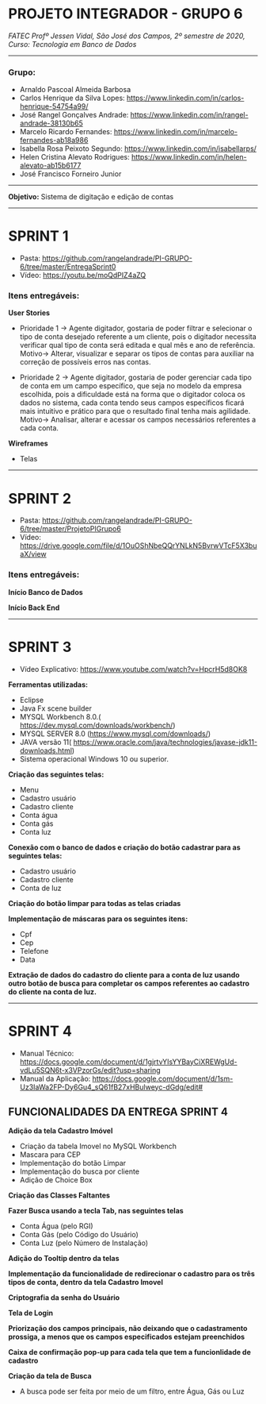 # PROJETO INTEGRADOR - GRUPO 6
_FATEC Profº Jessen Vidal, São José dos Campos, 2º semestre de 2020, Curso: Tecnologia em Banco de Dados_

_________________________________________________________________________________________________
### **Grupo:**
- Arnaldo Pascoal Almeida Barbosa
- Carlos Henrique da Silva Lopes: https://www.linkedin.com/in/carlos-henrique-54754a99/
- José Rangel Gonçalves Andrade: https://www.linkedin.com/in/rangel-andrade-38130b65
- Marcelo Ricardo Fernandes: https://www.linkedin.com/in/marcelo-fernandes-ab18a986
- Isabella Rosa Peixoto Segundo: https://www.linkedin.com/in/isabellarps/
- Helen Cristina Alevato Rodrigues: https://www.linkedin.com/in/helen-alevato-ab15b6177
- José Francisco Forneiro Junior


_________________________________________________________________________________________________
**Objetivo:** Sistema de digitação e edição de contas


_________________________________________________________________________________________________
# SPRINT 1

- Pasta: https://github.com/rangelandrade/PI-GRUPO-6/tree/master/EntregaSprint0
- Vídeo: https://youtu.be/moQdPIZ4aZQ

### **Itens entregáveis:**
**User Stories**

- Prioridade 1 -> Agente digitador, gostaria de poder filtrar e selecionar o tipo de conta desejado referente a um cliente, pois o digitador necessita verificar qual tipo de conta será editada e qual mês e ano de referência.
Motivo-> Alterar, visualizar e separar os tipos de contas para auxiliar na correção de possíveis erros nas contas.

- Prioridade 2 -> Agente digitador, gostaria de poder gerenciar cada tipo de conta em um campo específico, que seja no modelo da empresa escolhida, pois a dificuldade está na forma que o digitador coloca os dados no sistema, cada conta tendo seus campos específicos ficará mais intuitivo e prático para que o resultado final tenha mais agilidade.
Motivo-> Analisar, alterar e acessar os campos necessários referentes a cada conta.

**Wireframes**

- Telas

_________________________________________________________________________________________________
# SPRINT 2

- Pasta: https://github.com/rangelandrade/PI-GRUPO-6/tree/master/ProjetoPIGrupo6
- Vídeo: https://drive.google.com/file/d/1OuOShNbeQQrYNLkN5BvrwVTcF5X3buaX/view

### **Itens entregáveis:**
**Início Banco de Dados**

**Início Back End**

_________________________________________________________________________________________________
# SPRINT 3

- Vídeo Explicativo: https://www.youtube.com/watch?v=HpcrH5d8OK8

**Ferramentas utilizadas:** 
- Eclipse 
- Java Fx scene builder 
-	MYSQL Workbench 8.0.( https://dev.mysql.com/downloads/workbench/)
-	MYSQL SERVER 8.0 (https://www.mysql.com/downloads/)
-	JAVA versão 11( https://www.oracle.com/java/technologies/javase-jdk11-downloads.html)
-	Sistema operacional Windows 10 ou superior.

**Criação das seguintes telas:**
- Menu 
- Cadastro usuário 
- Cadastro cliente
- Conta água
- Conta gás 
- Conta luz

**Conexão  com o banco de dados e criação do botão  cadastrar para as seguintes telas:**
- Cadastro usuário 
- Cadastro cliente
- Conta de luz

**Criação do botão limpar para todas as telas criadas**

**Implementação de máscaras para os seguintes itens:**
- Cpf
- Cep
- Telefone 
- Data

**Extração de dados  do cadastro do cliente para a conta de luz usando outro botão de busca para completar os campos referentes ao cadastro do cliente na conta de luz.**

_________________________________________________________________________________________________
# SPRINT 4

- Manual Técnico: https://docs.google.com/document/d/1gjrtvYIsYYBayCiXREWgUd-vdLu5SQN6t-x3VPzorGs/edit?usp=sharing
- Manual da Aplicação:  https://docs.google.com/document/d/1sm-Uz3IaWa2FP-Dy6Gu4_sQ61fB27xHBulweyc-dGdg/edit#

## **FUNCIONALIDADES DA ENTREGA SPRINT 4**

**Adição da tela Cadastro Imóvel**
- Criação da tabela Imovel no MySQL Workbench
- Mascara para CEP
- Implementação do botão Limpar
- Implementação do busca por cliente
- Adição de Choice Box

**Criação das Classes Faltantes**

**Fazer Busca usando a tecla Tab, nas seguintes telas**
- Conta Água (pelo RGI)
- Conta Gás (pelo Código do Usuário)
- Conta Luz (pelo Número de Instalação)

**Adição do Tooltip dentro da telas**

**Implementação da funcionalidade de redirecionar o cadastro para os três tipos de conta, dentro da tela Cadastro Imovel**

**Criptografia da senha do Usuário**

**Tela de Login**

**Priorização dos campos principais, não deixando que o cadastramento prossiga, a menos que os campos especificados estejam preenchidos**

**Caixa de confirmação pop-up para cada tela que tem a funcionlidade de cadastro**

**Criação da tela de Busca**
- A busca pode ser feita por meio de um filtro, entre Água, Gás ou Luz
